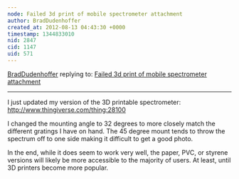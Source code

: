 ```yaml
---
node: Failed 3d print of mobile spectrometer attachment
author: BradDudenhoffer
created_at: 2012-08-13 04:43:30 +0000
timestamp: 1344833010
nid: 2847
cid: 1147
uid: 571
---
```




[BradDudenhoffer](../profile/BradDudenhoffer) replying to: [Failed 3d print of mobile spectrometer attachment](../notes/warren/7-17-2012/failed-3d-print-mobile-spectrometer-attachment)

----
I just updated my version of the 3D printable spectrometer: http://www.thingiverse.com/thing:28100

I changed the mounting angle to 32 degrees to more closely match the different gratings I have on hand. The 45 degree mount tends to throw the spectrum off to one side making it difficult to get a good photo.

In the end, while it does seem to work very well, the paper, PVC, or styrene versions will likely be more accessible to the majority of users. At least, until 3D printers become more popular.